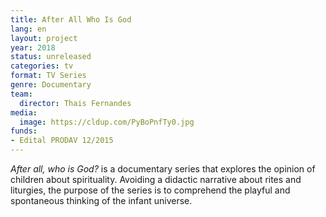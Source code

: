 ```yaml
---
title: After All Who Is God
lang: en
layout: project
year: 2018
status: unreleased
categories: tv
format: TV Series
genre: Documentary
team:
  director: Thais Fernandes
media:
  image: https://cldup.com/PyBoPnfTy0.jpg
funds:
- Edital PRODAV 12/2015
---
```


_After all, who is God?_ is a documentary series that explores the opinion of children about spirituality. Avoiding a didactic narrative about rites and liturgies, the purpose of the series is to comprehend the playful and spontaneous thinking of the infant universe.
